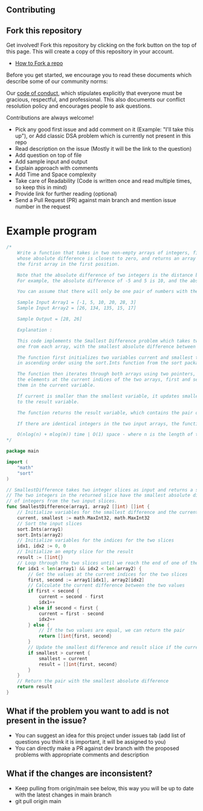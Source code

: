 ## Contributing

## Fork this repository

Get involved! Fork this repository by clicking on the fork button on the top of this page. This will create a copy of this repository in your account.

- [How to Fork a repo](https://docs.github.com/en/get-started/quickstart/fork-a-repo)

Before you get started, we encourage you to read these documents which describe some of our community norms:

Our [code of conduct](https://github.com/akgmage/data-structures-and-algorithms/blob/main/CODE_OF_CONDUCT.md), which stipulates explicitly that everyone must be gracious, respectful, and professional. This also documents our conflict resolution policy and encourages people to ask questions.

Contributions are always welcome!

- Pick any good first issue and add comment on it (Example: "I'll take this up"), or Add classic DSA problem which is currently not present in this repo
- Read description on the issue (Mostly it will be the link to the question)
- Add question on top of file
- Add sample input and output
- Explain approach with comments
- Add Time and Space complexity
- Take care of Readability (Code is written once and read multiple times, so keep this in mind)
- Provide link for further reading (optional)
- Send a Pull Request (PR) against main branch and mention issue number in the request

# Example program

```go
/*
	Write a function that takes in two non-empty arrays of integers, finds the pair of numbers (one from each array)
	whose absolute difference is closest to zero, and returns an array containing these two numbers, with the number from
	the first array in the first position.

	Note that the absolute difference of two integers is the distance between them on the real number line.
	For example, the absolute difference of -5 and 5 is 10, and the absolute difference of -5 and -4 is 1.

  	You can assume that there will only be one pair of numbers with the smallest difference.

	Sample Input Array1 = [-1, 5, 10, 20, 28, 3]
	Sample Input Array2 = [26, 134, 135, 15, 17]

	Sample Output = [28, 26]

    Explanation :

	This code implements the Smallest Difference problem which takes two arrays of integers as input and returns a pair of integers,
	one from each array, with the smallest absolute difference between them.

	The function first initializes two variables current and smallest to the maximum integer value. It then sorts both input arrays
	in ascending order using the sort.Ints function from the sort package.

	The function then iterates through both arrays using two pointers, idx1 and idx2, initialized to 0. Inside the loop, it compares
	the elements at the current indices of the two arrays, first and second, and calculates the absolute difference between
	them in the current variable.

	If current is smaller than the smallest variable, it updates smallest to current and assigns the current pair of integers
	to the result variable.

	The function returns the result variable, which contains the pair of integers with the smallest absolute difference.

	If there are identical integers in the two input arrays, the function will return them immediately, without any further comparisons.

	O(nlog(n) + mlog(m)) time | O(1) space - where n is the length of the first input array and m is the length of the second input array
*/

package main

import (
	"math"
	"sort"
)

// SmallestDifference takes two integer slices as input and returns a slice with two integers.
// The two integers in the returned slice have the smallest absolute difference among all pairs
// of integers from the two input slices.
func SmallestDifference(array1, array2 []int) []int {
	// Initialize variables for the smallest difference and the current difference being calculated
	current, smallest := math.MaxInt32, math.MaxInt32
	// Sort the input slices
	sort.Ints(array1)
	sort.Ints(array2)
	// Initialize variables for the indices for the two slices
	idx1, idx2 := 0, 0
	// Initialize an empty slice for the result
	result := []int{}
	// Loop through the two slices until we reach the end of one of the slices
	for idx1 < len(array1) && idx2 < len(array2) {
		// Get the values at the current indices for the two slices
		first, second := array1[idx1], array2[idx2]
		// Calculate the current difference between the two values
		if first < second {
			current = second - first
			idx1++
		} else if second < first {
			current = first - second
			idx2++
		} else {
			// If the two values are equal, we can return the pair
			return []int{first, second}
		}
		// Update the smallest difference and result slice if the current difference is smaller
		if smallest > current {
			smallest = current
			result = []int{first, second}
		}
	}
	// Return the pair with the smallest absolute difference
	return result
}

```

## What if the problem you want to add is not present in the issue?

- You can suggest an idea for this project under issues tab (add list of questions you think it is important, it will be assigned to you)
- You can directly make a PR against dev branch with the proposed problems with appropriate comments and description

## What if the changes are inconsistent?

- Keep pulling from origin/main see below, this way you will be up to date with the latest changes in main branch
- git pull origin main
